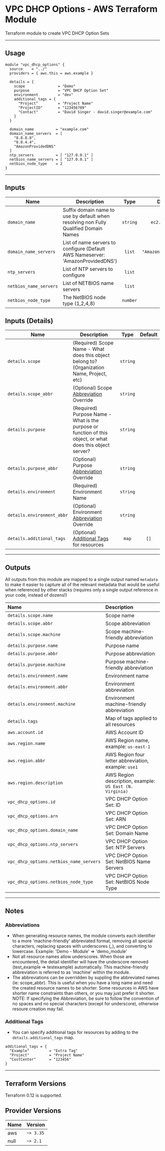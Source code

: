 # VPC DHCP Options - AWS Terraform Module
Terraform module to create VPC DHCP Option Sets

***

## Usage
```hcl
module "vpc_dhcp_options" {
  source    = "../"
  providers = { aws.this = aws.example }

  details = {
    scope               = "Demo"
    purpose             = "VPC DHCP Option Set"
    environment         = "dev"
    additional_tags = {
      "Project"         = "Project Name"
      "ProjectID"       = "123456789"
      "Contact"         = "David Singer - david.singer@example.com"
    }
  }

  domain_name          = "example.com"
  domain_name_servers  = [
    "8.8.8.8",
    "8.8.4.4",
    "AmazonProvidedDNS"
  ]
  ntp_servers          = [ "127.0.0.1" ]
  netbios_name_servers = [ "127.0.0.1" ]
  netbios_node_type    = 2
}
```

***

## Inputs
| Name | Description | Type | Default |
|------|-------------|:----:|:-------:|
| `domain_name` | Suffix domain name to use by default when resolving non Fully Qualified Domain Names | `string` | `ec2.internal` |
| `domain_name_servers` | List of name servers to configure (Default AWS Nameserver: 'AmazonProvidedDNS') | `list` | `[ "AmazonProvidedDNS" ]` |
| `ntp_servers` | List of NTP servers to configure | `list` | `[]` |
| `netbios_name_servers` | List of NETBIOS name servers | `list` | `[]` |
| `netbios_node_type` | The NetBIOS node type (1,2,4,8) | `number` | `2` |

## Inputs (Details)
| Name | Description | Type | Default |
|------|-------------|:----:|:-------:|
| `details.scope` | (Required) Scope Name - What does this object belong to? (Organization Name, Project, etc) | `string` | |
| `details.scope_abbr` | (Optional) Scope [Abbreviation](#Abbreviations) Override | `string` | |
| `details.purpose` | (Required) Purpose Name - What is the purpose or function of this object, or what does this object server? | `string` | |
| `details.purpose_abbr` | (Optional) Purpose [Abbreviation](#Abbreviations) Override | `string` | |
| `details.environment` | (Required) Environment Name | `string` | |
| `details.environment_abbr` | (Optional) Environment [Abbreviation](#Abbreviations) Override | `string` | |
| `details.additional_tags` | (Optional) [Additional Tags](#Additional-Tags) for resources | `map` | `[]` |

***

## Outputs
All outputs from this module are mapped to a single output named `metadata` to make it easier to capture all of the relevant metadata that would be useful when referenced by other stacks (requires only a single output reference in your code, instead of dozens!)

| Name | Description |
|:-----|:------------|
| `details.scope.name` | Scope name |
| `details.scope.abbr` | Scope abbreviation |
| `details.scope.machine` | Scope machine-friendly abbreviation |
| `details.purpose.name` | Purpose name |
| `details.purpose.abbr` | Purpose abbreviation |
| `details.purpose.machine` | Purpose machine-friendly abbreviation |
| `details.environment.name` | Environment name |
| `details.environment.abbr` | Environment abbreviation |
| `details.environment.machine` | Environment machine-friendly abbreviation |
| `details.tags` | Map of tags applied to all resources |
| `aws.account.id` | AWS Account ID |
| `aws.region.name` | AWS Region name, example: `us-east-1` |
| `aws.region.abbr` | AWS Region four letter abbreviation, example: `use1` |
| `aws.region.description` | AWS Region description, example: `US East (N. Virginia)` |
| `vpc_dhcp_options.id` | VPC DHCP Option Set: ID |
| `vpc_dhcp_options.arn` | VPC DHCP Option Set: ARN |
| `vpc_dhcp_options.domain_name` | VPC DHCP Option Set: Domain Name |
| `vpc_dhcp_options.ntp_servers` | VPC DHCP Option Set: NTP Servers |
| `vpc_dhcp_options.netbios_name_servers` | VPC DHCP Option Set: NetBIOS Name Servers |
| `vpc_dhcp_options.netbios_node_type` | VPC DHCP Option Set: NetBIOS Node Type |

***

## Notes

### Abbreviations
* When generating resource names, the module converts each identifier to a more 'machine-friendly' abbreviated format, removing all special characters, replacing spaces with underscores (_), and converting to lowercase. Example: 'Demo - Module' => 'demo_module'
* Not all resource names allow underscores. When those are encountered, the detail identifier will have the underscore removed (test_example => testexample) automatically. This machine-friendly abbreviation is referred to as 'machine' within the module.
* The abbreviations can be overridden by suppling the abbreviated names (ie: scope_abbr). This is useful when you have a long name and need the created resource names to be shorter. Some resources in AWS have shorter name constraints than others, or you may just prefer it shorter. NOTE: If specifying the Abbreviation, be sure to follow the convention of no spaces and no special characters (except for underscore), otherwise resoure creation may fail.

### Additional Tags
* You can specify additional tags for resources by adding to the `details.additional_tags` map.
```
additional_tags = {
  "Example"         = "Extra Tag"
  "Project"         = "Project Name"
  "CostCenter"      = "123456"
}
```

***

## Terraform Versions
Terraform 0.12 is supported.

## Provider Versions
| Name | Version |
|------|---------|
| aws | `~> 3.35` |
| null | `~> 2.1` |
